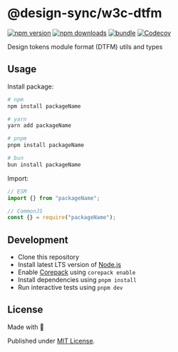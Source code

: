 # @design-sync/w3c-dtfm

[![npm version][npm-version-src]][npm-version-href]
[![npm downloads][npm-downloads-src]][npm-downloads-href]
[![bundle][bundle-src]][bundle-href]
[![Codecov][codecov-src]][codecov-href]

Design tokens module format (DTFM) utils and types

## Usage

Install package:

```sh
# npm
npm install packageName

# yarn
yarn add packageName

# pnpm
pnpm install packageName

# bun
bun install packageName
```

Import:

```js
// ESM
import {} from "packageName";

// CommonJS
const {} = require("packageName");
```

## Development

- Clone this repository
- Install latest LTS version of [Node.js](https://nodejs.org/en/)
- Enable [Corepack](https://github.com/nodejs/corepack) using `corepack enable`
- Install dependencies using `pnpm install`
- Run interactive tests using `pnpm dev`

## License

Made with 💛

Published under [MIT License](./LICENSE).

<!-- Badges -->

[npm-version-src]: https://img.shields.io/npm/v/packageName?style=flat&colorA=18181B&colorB=F0DB4F
[npm-version-href]: https://npmjs.com/package/@design-sync/w3c-dtfm
[npm-downloads-src]: https://img.shields.io/npm/dm/@design-sync/w3c-dtfm?style=flat&colorA=18181B&colorB=F0DB4F
[npm-downloads-href]: https://npmjs.com/package/@design-sync/w3c-dtfm
[codecov-src]: https://img.shields.io/codecov/c/gh/unjs/@design-sync/w3c-dtfm/main?style=flat&colorA=18181B&colorB=F0DB4F
[codecov-href]: https://codecov.io/gh/unjs/@design-sync/w3c-dtfm
[bundle-src]: https://img.shields.io/bundlephobia/minzip/@design-sync/w3c-dtfm?style=flat&colorA=18181B&colorB=F0DB4F
[bundle-href]: https://bundlephobia.com/result?p=@design-sync/w3c-dtfm

